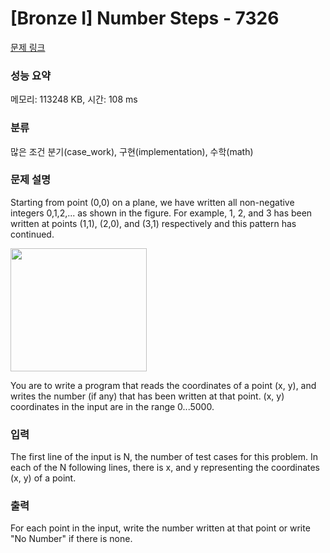 # [Bronze I] Number Steps - 7326 

[문제 링크](https://www.acmicpc.net/problem/7326) 

### 성능 요약

메모리: 113248 KB, 시간: 108 ms

### 분류

많은 조건 분기(case_work), 구현(implementation), 수학(math)

### 문제 설명

<p>Starting from point (0,0) on a plane, we have written all non-negative integers 0,1,2,... as shown in the figure. For example, 1, 2, and 3 has been written at points (1,1), (2,0), and (3,1) respectively and this pattern has continued.</p>

<p><img alt="" src="" style="height:197px; width:218px"></p>

<p>You are to write a program that reads the coordinates of a point (x, y), and writes the number (if any) that has been written at that point. (x, y) coordinates in the input are in the range 0...5000.</p>

### 입력 

 <p>The first line of the input is N, the number of test cases for this problem. In each of the N following lines, there is x, and y representing the coordinates (x, y) of a point.</p>

### 출력 

 <p>For each point in the input, write the number written at that point or write "No Number" if there is none.</p>

